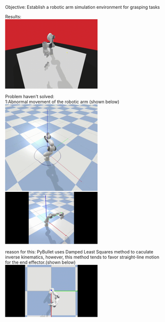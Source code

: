 Objective: Establish a robotic arm simulation environment for grasping tasks

Results:   
<img src='https://github.com/DK-feng/Franka_grasp/blob/main/GIF_folder/result.gif' width='300px'>

Problem haven't solved:  
  1:Abnormal movement of the robotic arm (shown below)  
  <img src='https://github.com/DK-feng/Franka_grasp/blob/main/GIF_folder/poor_inverse_kinematics.gif' width='300px'>  
  <img src='https://github.com/DK-feng/Franka_grasp/blob/main/GIF_folder/error_movement.gif' width='300px'>  

  reason for this: PyBullet uses Damped Least Squares method to caculate inverse kinematics, however, this method tends to favor straight-line motion for the end effector.(shown below)  
  <img src='https://github.com/DK-feng/Franka_grasp/blob/main/GIF_folder/straight_line_move.gif' width='300px'>
     
    
